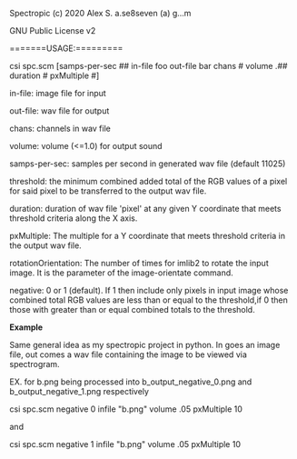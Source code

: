 Spectropic (c) 2020 Alex S. a.se8seven (a) g...m

GNU Public License v2

=======USAGE:=========

csi spc.scm [samps-per-sec ## in-file foo out-file bar chans # volume .## duration # pxMultiple #]

in-file: image file for input

out-file: wav file for output

chans: channels in wav file

volume: volume (<=1.0) for output sound

samps-per-sec: samples per second in generated wav file (default 11025)

threshold: the minimum combined added total of the RGB values of a pixel for said pixel to be transferred to the output wav file.

duration: duration of wav file 'pixel' at any given Y coordinate that meets threshold criteria along the X axis.

pxMultiple: The multiple for a Y coordinate that meets threshold criteria in the output wav file.

rotationOrientation: The number of times for imlib2 to rotate the input image. It is the parameter of the image-orientate command.

negative: 0 or 1 (default). If 1 then include only pixels in input image whose combined total RGB values are less than or equal to the threshold,if 0 then those with greater than or equal combined totals to the threshold.





**Example**


Same general idea as my spectropic project in python. In goes an image file, out comes a wav file containing the image to be viewed via spectrogram.


EX. for b.png being processed into b_output_negative_0.png and b_output_negative_1.png respectively

csi spc.scm negative 0 infile "b.png" volume .05 pxMultiple 10

and

csi spc.scm negative 1 infile "b.png" volume .05 pxMultiple 10



